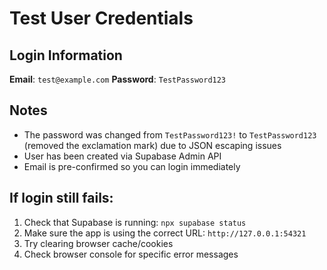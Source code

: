 # Test User Credentials

## Login Information

**Email**: `test@example.com`
**Password**: `TestPassword123`

## Notes
- The password was changed from `TestPassword123!` to `TestPassword123` (removed the exclamation mark) due to JSON escaping issues
- User has been created via Supabase Admin API
- Email is pre-confirmed so you can login immediately

## If login still fails:
1. Check that Supabase is running: `npx supabase status`
2. Make sure the app is using the correct URL: `http://127.0.0.1:54321`
3. Try clearing browser cache/cookies
4. Check browser console for specific error messages